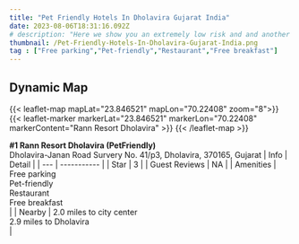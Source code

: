 ```yaml
---
title: "Pet Friendly Hotels In Dholavira Gujarat India"
date: 2023-08-06T18:31:16.092Z
# description: "Here we show you an extremely low risk and and another medium risk approach to earn passive income "
thumbnail: /Pet-Friendly-Hotels-In-Dholavira-Gujarat-India.png
tag : ["Free parking","Pet-friendly","Restaurant","Free breakfast"]
---
```


## Dynamic Map
{{< leaflet-map  mapLat="23.846521" mapLon="70.22408" zoom="8">}}
    {{< leaflet-marker markerLat="23.846521" markerLon="70.22408" markerContent="Rann Resort Dholavira" >}}
{{< /leaflet-map >}}


**#1 Rann Resort Dholavira (PetFriendly)**<br>Dholavira-Janan Road Survery No. 41/p3, Dholavira, 370165, Gujarat
| Info | Detail |
| --- | ----------- |
| Star | 3 |
| Guest Reviews | NA |
| Amenities | Free parking<br>Pet-friendly<br>Restaurant<br>Free breakfast<br> |
| Nearby | 2.0 miles to city center<br>2.9 miles to Dholavira<br> |

